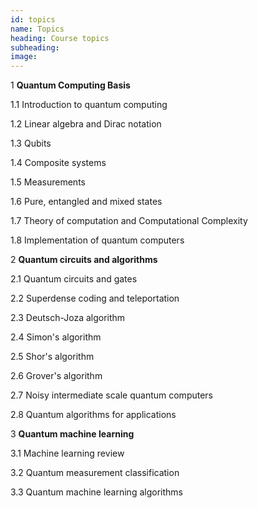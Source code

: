```yaml
---
id: topics
name: Topics
heading: Course topics
subheading: 
image: 
---
```


1 **Quantum Computing Basis**

1.1 Introduction to quantum computing						

1.2 Linear algebra and Dirac notation

1.3 Qubits

1.4 Composite systems	

1.5 Measurements 

1.6 Pure, entangled and mixed states

1.7 Theory of computation and Computational Complexity

1.8 Implementation of quantum computers	

2 **Quantum circuits and algorithms**
					
2.1 Quantum circuits and gates

2.2 Superdense coding and teleportation

2.3 Deutsch-Joza algorithm

2.4 Simon's algorithm

2.5 Shor's algorithm

2.6 Grover's algorithm

2.7 Noisy intermediate scale quantum computers

2.8 Quantum algorithms for applications
				
3 **Quantum machine learning**

3.1 Machine learning review

3.2 Quantum measurement classification

3.3 Quantum machine learning algorithms

